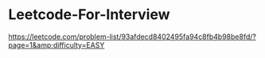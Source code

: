 # Leetcode-For-Interview
https://leetcode.com/problem-list/93afdecd8402495fa94c8fb4b98be8fd/?page=1&amp;difficulty=EASY
